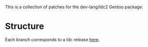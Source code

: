 This is a collection of patches for the dev-lang/ldc2 Gentoo package.

# Structure

Each branch corresponds to a ldc release [here](file:///var/cache/distfiles).
